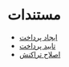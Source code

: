 # مستندات

- [ایجاد پرداخت](getToken.md)
- [تایید پرداخت](VerifyTransaction.md)
- [اصلاح تراکنش](ReverseTransaction.md)